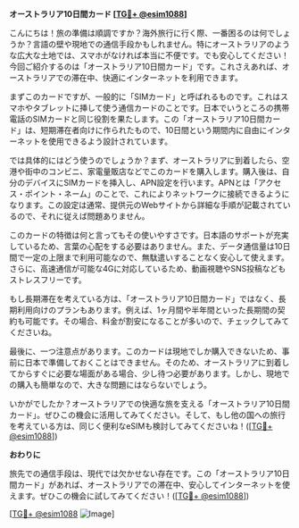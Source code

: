 **オーストラリア10日間カード [[TG💪+ @esim1088](https://t.me/s/esim1088)]**

こんにちは！旅の準備は順調ですか？海外旅行に行く際、一番困るのは何でしょうか？言語の壁や現地での通信手段かもしれません。特にオーストラリアのような広大な土地では、スマホがなければ本当に不便です。でも安心してください！今回ご紹介するのは「オーストラリア10日間カード」です。これさえあれば、オーストラリアでの滞在中、快適にインターネットを利用できます。

まずこのカードですが、一般的に「SIMカード」と呼ばれるものです。これはスマホやタブレットに挿して使う通信カードのことです。日本でいうところの携帯電話のSIMカードと同じ役割を果たします。この「オーストラリア10日間カード」は、短期滞在者向けに作られたもので、10日間という期間内に自由にインターネットを使用できるよう設計されています。

では具体的にはどう使うのでしょうか？まず、オーストラリアに到着したら、空港や街中のコンビニ、家電量販店などでこのカードを購入します。購入後は、自分のデバイスにSIMカードを挿入し、APN設定を行います。APNとは「アクセス・ポイント・ネーム」のことで、これによりネットワークに接続できるようになります。この設定は通常、提供元のWebサイトから詳細な手順が記載されているので、それに従えば問題ありません。

このカードの特徴は何と言ってもその使いやすさです。日本語のサポートが充実しているため、言葉の心配をする必要はありません。また、データ通信量は10日間で一定の上限まで利用可能なので、無駄遣いすることなく安心して使えます。さらに、高速通信が可能な4Gに対応しているため、動画視聴やSNS投稿などもストレスフリーです。

もし長期滞在を考えている方は、「オーストラリア10日間カード」ではなく、長期利用向けのプランもあります。例えば、1ヶ月間や半年間といった長期間の契約も可能です。その場合、料金が割安になることが多いので、チェックしてみてくださいね。

最後に、一つ注意点があります。このカードは現地でしか購入できないため、事前に日本で準備しておくことはできません。そのため、オーストラリアに到着してからすぐに必要な場面がある場合、少し待つ必要があります。しかし、現地での購入も簡単なので、大きな問題にはならないでしょう。

いかがでしたか？オーストラリアでの快適な旅を支える「オーストラリア10日間カード」。ぜひこの機会に活用してみてください。そして、もし他の国への旅行を考えている方は、同じく便利なeSIMも検討してみてくださいね！([[TG💪+ @esim1088](https://t.me/s/esim1088)])

**おわりに**

旅先での通信手段は、現代では欠かせない存在です。この「オーストラリア10日間カード」があれば、オーストラリアでの滞在中、安心してインターネットを使えます。ぜひこの機会に試してみてください！([[TG💪+ @esim1088](https://t.me/s/esim1088)]) 

[[TG💪+ @esim1088](https://t.me/s/esim1088) ![Image](https://i.postimg.cc/Y0z9fWf4/image.png)]